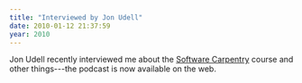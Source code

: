 ```yaml
---
title: "Interviewed by Jon Udell"
date: 2010-01-12 21:37:59
year: 2010
---
```

Jon Udell recently interviewed me about the <a href="http://blog.jonudell.net/2010/01/12/talking-with-greg-wilson-about-software-carpentry/">Software Carpentry</a> course and other things---the podcast is now available on the web.
